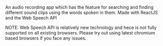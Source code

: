 An audio recording app which has the feature for searching and finding different sound clips using the words spoken in them.
Made with ReactJS and the Web Speech API

NOTE: Web Speech API is relatively new technology and hece is not fully supported on all existing browsers. Please try out using latest chromium based browsers if you face any issues.
